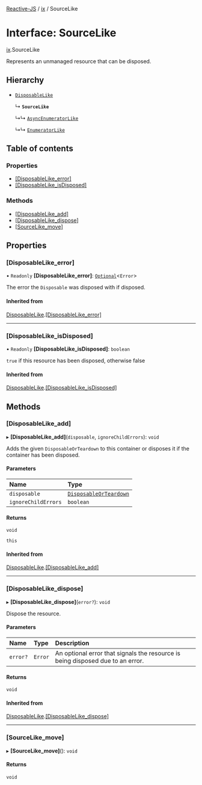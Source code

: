 [Reactive-JS](../README.md) / [ix](../modules/ix.md) / SourceLike

# Interface: SourceLike

[ix](../modules/ix.md).SourceLike

Represents an unmanaged resource that can be disposed.

## Hierarchy

- [`DisposableLike`](util.DisposableLike.md)

  ↳ **`SourceLike`**

  ↳↳ [`AsyncEnumeratorLike`](ix.AsyncEnumeratorLike.md)

  ↳↳ [`EnumeratorLike`](ix.EnumeratorLike.md)

## Table of contents

### Properties

- [[DisposableLike\_error]](ix.SourceLike.md#[disposablelike_error])
- [[DisposableLike\_isDisposed]](ix.SourceLike.md#[disposablelike_isdisposed])

### Methods

- [[DisposableLike\_add]](ix.SourceLike.md#[disposablelike_add])
- [[DisposableLike\_dispose]](ix.SourceLike.md#[disposablelike_dispose])
- [[SourceLike\_move]](ix.SourceLike.md#[sourcelike_move])

## Properties

### [DisposableLike\_error]

• `Readonly` **[DisposableLike\_error]**: [`Optional`](../modules/functions.md#optional)<`Error`\>

The error the `Disposable` was disposed with if disposed.

#### Inherited from

[DisposableLike](util.DisposableLike.md).[[DisposableLike_error]](util.DisposableLike.md#[disposablelike_error])

___

### [DisposableLike\_isDisposed]

• `Readonly` **[DisposableLike\_isDisposed]**: `boolean`

`true` if this resource has been disposed, otherwise false

#### Inherited from

[DisposableLike](util.DisposableLike.md).[[DisposableLike_isDisposed]](util.DisposableLike.md#[disposablelike_isdisposed])

## Methods

### [DisposableLike\_add]

▸ **[DisposableLike_add]**(`disposable`, `ignoreChildErrors`): `void`

Adds the given `DisposableOrTeardown` to this container or disposes it if the container has been disposed.

#### Parameters

| Name | Type |
| :------ | :------ |
| `disposable` | [`DisposableOrTeardown`](../modules/util.md#disposableorteardown) |
| `ignoreChildErrors` | `boolean` |

#### Returns

`void`

`this`

#### Inherited from

[DisposableLike](util.DisposableLike.md).[[DisposableLike_add]](util.DisposableLike.md#[disposablelike_add])

___

### [DisposableLike\_dispose]

▸ **[DisposableLike_dispose]**(`error?`): `void`

Dispose the resource.

#### Parameters

| Name | Type | Description |
| :------ | :------ | :------ |
| `error?` | `Error` | An optional error that signals the resource is being disposed due to an error. |

#### Returns

`void`

#### Inherited from

[DisposableLike](util.DisposableLike.md).[[DisposableLike_dispose]](util.DisposableLike.md#[disposablelike_dispose])

___

### [SourceLike\_move]

▸ **[SourceLike_move]**(): `void`

#### Returns

`void`
